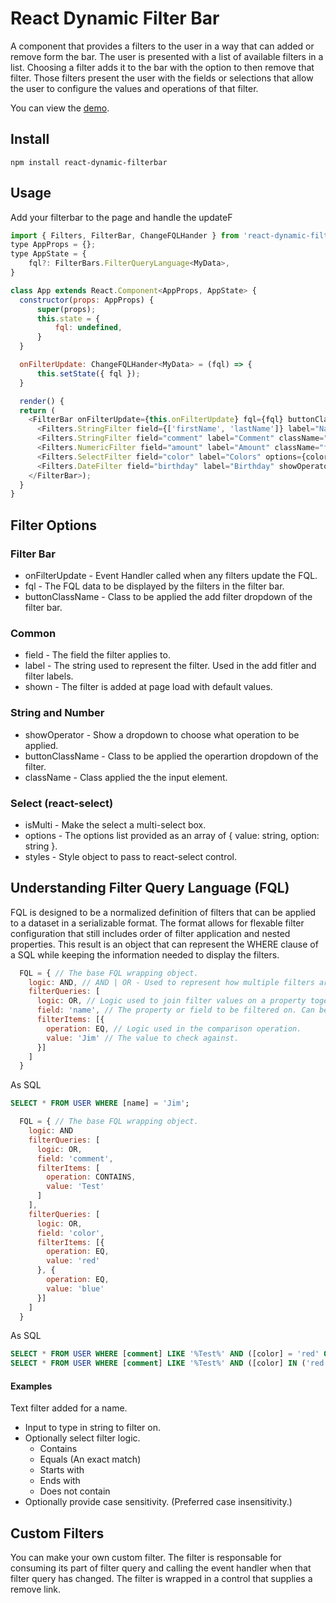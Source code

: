 # React Dynamic Filter Bar
A component that provides a filters to the user in a way that can added or 
remove form the bar. The user is presented with a list of available filters 
in a list.  Choosing a filter adds it to the bar with the option to then
remove that filter.  Those filters present the user with the fields or selections
that allow the user to configure the values and operations of that filter.

You can view the [demo](https://clinta74.github.io/react-dynamic-filterbar/).

## Install
``` 
npm install react-dynamic-filterbar
```

## Usage
Add your filterbar to the page and handle the updateF

``` javascript
import { Filters, FilterBar, ChangeFQLHander } from 'react-dynamic-filterbar';
type AppProps = {};
type AppState = {
    fql?: FilterBars.FilterQueryLanguage<MyData>,
}

class App extends React.Component<AppProps, AppState> {
  constructor(props: AppProps) {
      super(props);
      this.state = {
          fql: undefined,
      }
  }

  onFilterUpdate: ChangeFQLHander<MyData> = (fql) => {
      this.setState({ fql });
  }

  render() {
  return (
    <FilterBar onFilterUpdate={this.onFilterUpdate} fql={fql} buttonClassName="btn">
      <Filters.StringFilter field={['firstName', 'lastName']} label="Name" className="form-control" buttonClassName="btn btn-primary" />
      <Filters.StringFilter field="comment" label="Comment" className="form-control" buttonClassName="btn btn-primary" showOperator />
      <Filters.NumericFilter field="amount" label="Amount" className="form-control" />
      <Filters.SelectFilter field="color" label="Colors" options={colorOptions} styles={customStyles} isMulti />
      <Filters.DateFilter field="birthday" label="Birthday" showOperator buttonClassName="btn btn-primary" shown/>
    </FilterBar>);
  }
}
```

## Filter Options
### Filter Bar
- onFilterUpdate - Event Handler called when any filters update the FQL.
- fql - The FQL data to be displayed by the filters in the filter bar.
- buttonClassName - Class to be applied the add filter dropdown of the filter bar.
### Common
- field - The field the filter applies to.
- label - The string used to represent the filter. Used in the add fitler and filter labels.
- shown - The filter is added at page load with default values.
### String and Number
- showOperator - Show a dropdown to choose what operation to be applied.
- buttonClassName - Class to be applied the operartion dropdown of the filter.
- className - Class applied the the input element.
### Select (react-select)
- isMulti - Make the select a multi-select box.
- options - The options list provided as an array of { value: string, option: string }.
- styles - Style object to pass to react-select control.

## Understanding Filter Query Language (FQL)
FQL is designed to be a normalized definition of filters that can be applied to a dataset in a serializable format.  The format
allows for flexable filter configuration that still includes order of filter application and nested properties. This result is an
object that can represent the WHERE clause of a SQL while keeping the information needed to display the filters.

``` javascript
  FQL = { // The base FQL wrapping object.
    logic: AND, // AND | OR - Used to represent how multiple filters are grouped together. (Default: AND)
    filterQueries: [ 
      logic: OR, // Logic used to join filter values on a property together and multiple filters.
      field: 'name', // The property or field to be filtered on. Can be array of fields or nested fields. ex ['user.firstName', 'user.lastName']
      filterItems: [{
        operation: EQ, // Logic used in the comparison operation.
        value: 'Jim' // The value to check against.
      }]
    ]
  }
```
As SQL
``` sql
SELECT * FROM USER WHERE [name] = 'Jim';
```

``` javascript
  FQL = { // The base FQL wrapping object.
    logic: AND
    filterQueries: [ 
      logic: OR,
      field: 'comment',
      filterItems: [
        operation: CONTAINS,
        value: 'Test'
      ]
    ],
    filterQueries: [ 
      logic: OR,
      field: 'color',
      filterItems: [{
        operation: EQ,
        value: 'red'
      }, {
        operation: EQ,
        value: 'blue'
      }]
    ]
  }
```
As SQL
``` sql
SELECT * FROM USER WHERE [comment] LIKE '%Test%' AND ([color] = 'red' OR [color] = 'blue');
SELECT * FROM USER WHERE [comment] LIKE '%Test%' AND ([color] IN ('red', 'blue'));
```

#### Examples
Text filter added for a name.
- Input to type in string to filter on.
- Optionally select filter logic.
  - Contains
  - Equals (An exact match)
  - Starts with
  - Ends with
  - Does not contain
- Optionally provide case sensitivity.  (Preferred case insensitivity.)

## Custom Filters
You can make your own custom filter. The filter is responsable for consuming its part of filter query and calling the event handler when that filter query has changed.  The filter is wrapped in a control that supplies a remove link.
